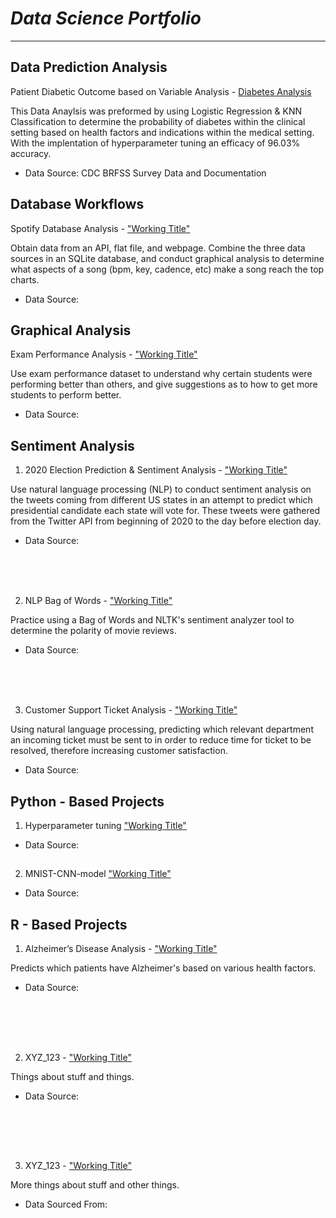 # _Data Science Portfolio_
___

## Data Prediction Analysis
Patient Diabetic Outcome based on Variable Analysis - [Diabetes Analysis](https://github.com/CarlosCano1/Diabetes_Analysis/)

This Data Anaylsis was preformed by using Logistic Regression & KNN Classification to determine the probability of diabetes within the clinical setting based on health factors and indications within the medical setting. With the implentation of hyperparameter tuning an efficacy of 96.03% accuracy.


* Data Source: CDC BRFSS Survey Data and Documentation
##
##



## **Database Workflows**

Spotify Database Analysis - ["Working Title"](https://github.com/CarlosCano1/)

Obtain data from an API, flat file, and webpage. Combine the three data sources in an SQLite database, and conduct graphical analysis to determine what aspects of a song (bpm, key, cadence, etc) make a song reach the top charts.


* Data Source:
##
##  


## Graphical Analysis
Exam Performance Analysis - ["Working Title"](https://github.com/CarlosCano1/)

Use exam performance dataset to understand why certain students were performing better than others, and give suggestions as to how to get more students to perform better.


* Data Source:
##
## 




## Sentiment Analysis

1. 2020 Election Prediction & Sentiment Analysis - ["Working Title"](https://github.com/CarlosCano1/)

Use natural language processing (NLP) to conduct sentiment analysis on the tweets coming from different US states in an attempt to predict which presidential candidate each state will vote for. These tweets were gathered from the Twitter API from beginning of 2020 to the day before election day.


* Data Source:


<br />
<br />
<br />


2. NLP Bag of Words - ["Working Title"](https://github.com/CarlosCano1/)

Practice using a Bag of Words and NLTK's sentiment analyzer tool to determine the polarity of movie reviews.


* Data Source:

<br />
<br />
<br />


3. Customer Support Ticket Analysis - ["Working Title"](https://github.com/CarlosCano1/)

Using natural language processing, predicting which relevant department an incoming ticket must be sent to in order to reduce time for ticket to be resolved, therefore increasing customer satisfaction.


* Data Source:
##
## 



## Python - Based Projects



1. Hyperparameter tuning ["Working Title"](https://github.com/CarlosCano1)


* Data Source:
##
## 


2. MNIST-CNN-model ["Working Title"](https://github.com/CarlosCano1)



* Data Source:
##
## 




## R - Based Projects


1. Alzheimer’s Disease Analysis - ["Working Title"](https://github.com/CarlosCano1/)

Predicts which patients have Alzheimer's based on various health factors.


* Data Source:
##
## 


<br />
<br />
<br />


2. XYZ_123 - ["Working Title"](https://github.com/CarlosCano1/)

Things about stuff and things.


* Data Source:
##
## 


<br />
<br />
<br />


3. XYZ_123 - ["Working Title"](https://github.com/CarlosCano1/)

More things about stuff and other things.

* Data Sourced From:
##
## 
